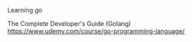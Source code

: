 Learning go

The Complete Developer's Guide (Golang) 
https://www.udemy.com/course/go-programming-language/
